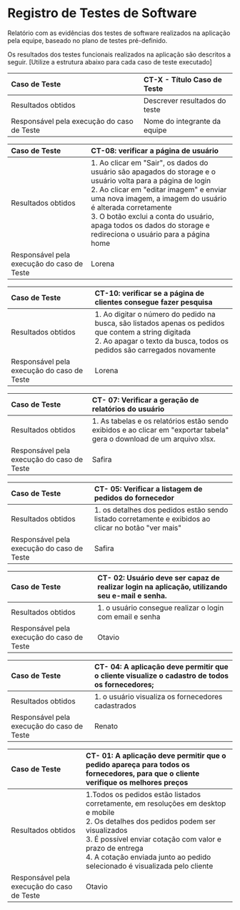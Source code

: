 # Registro de Testes de Software

Relatório com as evidências dos testes de software realizados na aplicação pela equipe, baseado no plano de testes pré-definido.

Os resultados dos testes funcionais realizados na aplicação são descritos a seguir. [Utilize a estrutura abaixo para cada caso de teste executado]

| Caso de Teste                              | CT-X - Título Caso de Teste   |
| :----------------------------------------- | :---------------------------- |
| Resultados obtidos                         | Descrever resultados do teste |
| Responsável pela execução do caso de Teste | Nome do integrante da equipe  |



| Caso de Teste                              | CT-08: verificar a página de usuário                                                                                                                                                                                                                                                            |
| :----------------------------------------- | :---------------------------------------------------------------------------------------------------------------------------------------------------------------------------------------------------------------------------------------------------------------------------------------------- |
| Resultados obtidos                         | 1. Ao clicar em "Sair", os dados do usuário são apagados do storage e o usuário volta para a página de login<br/> 2. Ao clicar em "editar imagem" e enviar uma nova imagem, a imagem do usuário é alterada corretamente<br/> 3. O botão exclui a conta do usuário, apaga todos os dados do storage e redireciona o usuário para a página home |
| Responsável pela execução do caso de Teste | Lorena                                                                                                                                                                                                                                                                                          |


| Caso de Teste                              | CT-10: verificar se a página de clientes consegue fazer pesquisa                                                                                           |
| :----------------------------------------- | :--------------------------------------------------------------------------------------------------------------------------------------------------------- |
| Resultados obtidos                         | 1. Ao digitar o número do pedido na busca, são listados apenas os pedidos que contem a string digitada<br/> 2. Ao apagar o texto da busca, todos os pedidos são carregados novamente |
| Responsável pela execução do caso de Teste | Lorena   |       



| Caso de Teste                              | CT- 07: Verificar a geração de relatórios do usuário                                                                                                                                                                                                                                                         |
| :----------------------------------------- | :---------------------------------------------------------------------------------------------------------------------------------------------------------------------------------------------------------------------------------------------------------------------------------------------- |
| Resultados obtidos                         | 1. As tabelas e os relatórios estão sendo exibidos e ao clicar em "exportar tabela" gera o download de um arquivo xlsx. |
| Responsável pela execução do caso de Teste | Safira                  

| Caso de Teste                              | CT- 05: Verificar a listagem de pedidos do fornecedor                                                                                                                                                                                                                                                       |
| :----------------------------------------- | :---------------------------------------------------------------------------------------------------------------------------------------------------------------------------------------------------------------------------------------------------------------------------------------------- |
| Resultados obtidos                         | 1. os detalhes dos pedidos estão sendo listado corretamente e exibidos ao clicar no botão "ver mais"  |
| Responsável pela execução do caso de Teste | Safira                  

| Caso de Teste                              | CT- 02: Usuário deve ser capaz de realizar login na aplicação, utilizando seu e-mail e senha.                                                                                                                                                                                                                                                  |
| :----------------------------------------- | :---------------------------------------------------------------------------------------------------------------------------------------------------------------------------------------------------------------------------------------------------------------------------------------------- |
| Resultados obtidos                         | 1. o usuário consegue realizar o login com email e senha |
| Responsável pela execução do caso de Teste | Otavio                 

| Caso de Teste                              | CT- 04: A aplicação deve permitir que o cliente visualize o cadastro de todos os fornecedores;                                                                                                                                                                                                                                        
| :----------------------------------------- | :--------------------------------------------------------------------------------------------------------------------------------------------------------------------------------------------------------------------------------------------------------------------------------------------- |
| Resultados obtidos                         | 1. o usuário visualiza os fornecedores cadastrados |
| Responsável pela execução do caso de Teste | Renato                 

| Caso de Teste                              | CT- 01:  A aplicação deve permitir que o pedido apareça para todos os fornecedores, para que o cliente verifique os melhores preços                                                                                                                                                                                                                                                 |
| :----------------------------------------- | :---------------------------------------------------------------------------------------------------------------------------------------------------------------------------------------------------------------------------------------------------------------------------------------------- |
| Resultados obtidos                         | 1.Todos os pedidos  estão listados corretamente, em resoluções em desktop e mobile<br/> 2. Os detalhes dos pedidos podem ser visualizados<br/> 3. É possível enviar cotação com valor e prazo de entrega<br/> 4.  A cotação enviada junto ao pedido selecionado é visualizada pelo cliente|
| Responsável pela execução do caso de Teste | Otavio                 
